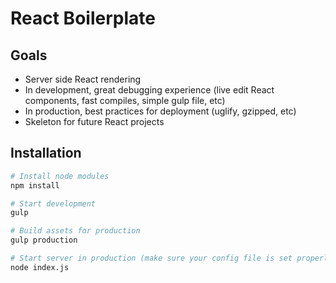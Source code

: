 # React Boilerplate

## Goals
- Server side React rendering
- In development, great debugging experience (live edit React components, fast compiles, simple gulp file, etc)
- In production, best practices for deployment (uglify, gzipped, etc)
- Skeleton for future React projects

## Installation 
```bash
# Install node modules
npm install

# Start development
gulp

# Build assets for production
gulp production

# Start server in production (make sure your config file is set properly)
node index.js
```
